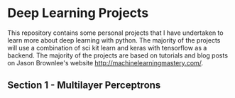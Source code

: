 # Deep Learning Projects
This repository contains some personal projects that I have undertaken
to learn more about deep learning with python. The majority of the
projects will use a combination of sci kit learn and keras with
tensorflow as a backend. The majority of the projects are based on
tutorials and blog posts on Jason Brownlee's website http://machinelearningmastery.com/.

## Section 1 - Multilayer Perceptrons

